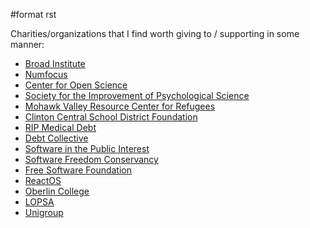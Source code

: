 \#format rst

Charities/organizations that I find worth giving to / supporting in some manner:

-   [Broad Institute](https://friends.broadinstitute.org/)
-   [Numfocus](http://www.numfocus.org/)
-   [Center for Open Science](https://cos.io/donate/)
-   [Society for the Improvement of Psychological Science](http://improvingpsych.org/)
-   [Mohawk Valley Resource Center for Refugees](https://www.mvrcr.org/donate/)
-   [Clinton Central School District Foundation](http://ccs.edu/domain/28)
-   [RIP Medical Debt](https://www.ripmedicaldebt.org/)
-   [Debt Collective](https://debtcollective.org/)
-   [Software in the Public Interest](https://www.spi-inc.org/)
-   [Software Freedom Conservancy](https://sfconservancy.org/)
-   [Free Software Foundation](https://www.fsf.org)
-   [ReactOS](http://reactos.org/)
-   [Oberlin College](http://www.oberlin.edu/giving/donate)
-   [LOPSA](https://lopsa.org/)
-   [Unigroup](http://www.unigroup.org/)

